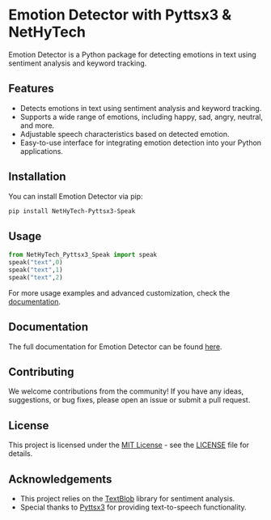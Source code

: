 
# Emotion Detector with Pyttsx3 & NetHyTech 


Emotion Detector is a Python package for detecting emotions in text using sentiment analysis and keyword tracking.

## Features

- Detects emotions in text using sentiment analysis and keyword tracking.
- Supports a wide range of emotions, including happy, sad, angry, neutral, and more.
- Adjustable speech characteristics based on detected emotion.
- Easy-to-use interface for integrating emotion detection into your Python applications.

## Installation

You can install Emotion Detector via pip:

```bash
pip install NetHyTech-Pyttsx3-Speak
```

## Usage

```python
from NetHyTech_Pyttsx3_Speak import speak
speak("text",0)
speak("text",1)
speak("text",2)

```

For more usage examples and advanced customization, check the [documentation](https://github.com/AnubhavChaturvedi-GitHub).

## Documentation

The full documentation for Emotion Detector can be found [here](https://github.com/AnubhavChaturvedi-GitHub).

## Contributing

We welcome contributions from the community! If you have any ideas, suggestions, or bug fixes, please open an issue or submit a pull request.

## License

This project is licensed under the [MIT License](https://opensource.org/licenses/MIT) - see the [LICENSE](LICENSE) file for details.

## Acknowledgements

- This project relies on the [TextBlob](https://textblob.readthedocs.io/) library for sentiment analysis.
- Special thanks to [Pyttsx3](https://pypi.org/project/pyttsx3/) for providing text-to-speech functionality.
